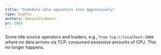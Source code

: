 ```yaml
---
title: "Schedule idle operators less aggressively"
type: bugfix
authors: dominiklohmann
pr: 3865
---
```


Some idle source operators and loaders, e.g., `from tcp://localhost:3000` where
no data arrives via TCP, consumed excessive amounts of CPU. This no longer
happens.
